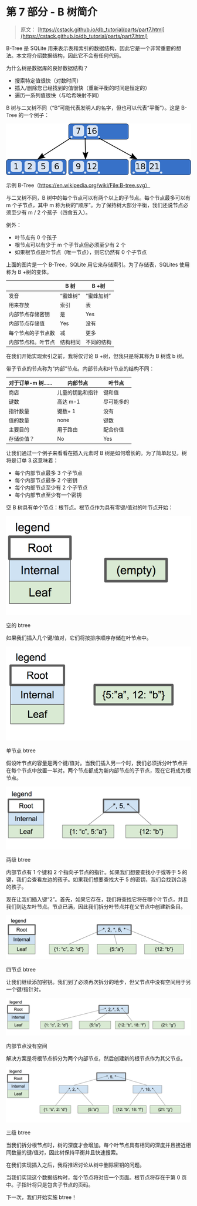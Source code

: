 # 第 7 部分 - B 树简介

> 原文： [https://cstack.github.io/db_tutorial/parts/part7.html](https://cstack.github.io/db_tutorial/parts/part7.html)

B-Tree 是 SQLite 用来表示表和索引的数据结构，因此它是一个非常重要的想法。本文将介绍数据结构，因此它不会有任何代码。

为什么树是数据库的良好数据结构？

*   搜索特定值很快（对数时间）
*   插入/删除您已经找到的值很快（重新平衡的时间是恒定的）
*   遍历一系列值很快（与哈希映射不同）

B 树与二叉树不同（“B”可能代表发明人的名字，但也可以代表“平衡”）。这是 B-Tree 的一个例子：

![example B-Tree (https://en.wikipedia.org/wiki/File:B-tree.svg)](img/f4ef578e6c7aa322690f099ff7a3e500.jpg)

示例 B-Tree（https://en.wikipedia.org/wiki/File:B-tree.svg）

与二叉树不同，B 树中的每个节点可以有两个以上的子节点。每个节点最多可以有 m 个子节点，其中 m 称为树的“顺序”。为了保持树大部分平衡，我们还说节点必须至少有 m / 2 个孩子（四舍五入）。

例外：

*   叶节点有 0 个孩子
*   根节点可以有少于 m 个子节点但必须至少有 2 个
*   如果根节点是叶节点（唯一节点），则它仍然有 0 个子节点

上面的图片是一个 B-Tree，SQLite 用它来存储索引。为了存储表，SQLites 使用称为 B +树的变体。

|  | B 树 | B +树 |
| --- | --- | --- |
| 发音 | “蜜蜂树” | “蜜蜂加树” |
| 用来存放 | 索引 | 表 |
| 内部节点存储密钥 | 是 | Yes |
| 内部节点存储值 | Yes | 没有 |
| 每个节点的子节点数 | 减 | 更多 |
| 内部节点和。叶节点 | 结构相同 | 不同的结构 |

在我们开始实现索引之前，我将仅讨论 B +树，但我只是将其称为 B 树或 b 树。

带子节点的节点称为“内部”节点。内部节点和叶节点的结构不同：

| 对于订单-m 树...... | 内部节点 | 叶节点 |
| --- | --- | --- |
| 商店 | 儿童的钥匙和指针 | 键和值 |
| 键数 | 高达 m-1 | 尽可能多的 |
| 指针数量 | 键数+ 1 | 没有 |
| 值的数量 | none | 键数 |
| 主要目的 | 用于路由 | 配合价值 |
| 存储价值？ | No | Yes |

让我们通过一个例子来看看在插入元素时 B 树是如何增长的。为了简单起见，树将是订单 3.这意味着：

*   每个内部节点最多 3 个子节点
*   每个内部节点最多 2 个密钥
*   每个内部节点至少有 2 个子节点
*   每个内部节点至少有一个密钥

空 B 树具有单个节点：根节点。根节点作为具有零键/值对的叶节点开始：

![empty btree](img/604730ce3bf068dd6cc1dd78db64926f.jpg)

空的 btree

如果我们插入几个键/值对，它们将按排序顺序存储在叶节点中。

![one-node btree](img/5045c4462e09e087b99196ab3e608525.jpg)

单节点 btree

假设叶节点的容量是两个键/值对。当我们插入另一个时，我们必须拆分叶节点并在每个节点中放置一半对。两个节点都成为新内部节点的子节点，现在它将成为根节点。

![two-level btree](img/9b1d283f73bd4b427dee7e63ddf2f106.jpg)

两级 btree

内部节点有 1 个键和 2 个指向子节点的指针。如果我们想要查找小于或等于 5 的键，我们会查看左边的孩子。如果我们想要查找大于 5 的密钥，我们会找到合适的孩子。

现在让我们插入键“2”。首先，如果它存在，我们将查找它将在哪个叶节点，并且我们到达左叶节点。节点已满，因此我们拆分叶节点并在父节点中创建新条目。

![four-node btree](img/808fcc4cb81d3b787e9d592fd39af3a2.jpg)

四节点 btree

让我们继续添加密钥。我们到了必须再次拆分的地步，但父节点中没有空间用于另一个键/指针对。

![no room in internal node](img/cbc61b11cdcb7cf0e0783bfc10db4bcd.jpg)

内部节点没有空间

解决方案是将根节点拆分为两个内部节点，然后创建新的根节点作为其父节点。

![three-level btree](img/eea28b7eb6f1a4e6b88a19cac22373d5.jpg)

三级 btree

当我们拆分根节点时，树的深度才会增加。每个叶节点具有相同的深度并且接近相同数量的键/值对，因此树保持平衡并且快速搜索。

在我们实现插入之后，我将推迟讨论从树中删除密钥的问题。

当我们实现这个数据结构时，每个节点将对应一个页面。根节点将存在于第 0 页中。子指针将只是包含子节点的页码。

下一次，我们开始实施 btree！